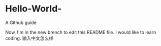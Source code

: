 # Hello-World-
A Github guide

Now, I'm in the new brench to edit this README file.
I would like to learn coding.
输入中文怎么样
